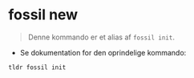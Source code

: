 # fossil new

> Denne kommando er et alias af `fossil init`.

- Se dokumentation for den oprindelige kommando:

`tldr fossil init`
